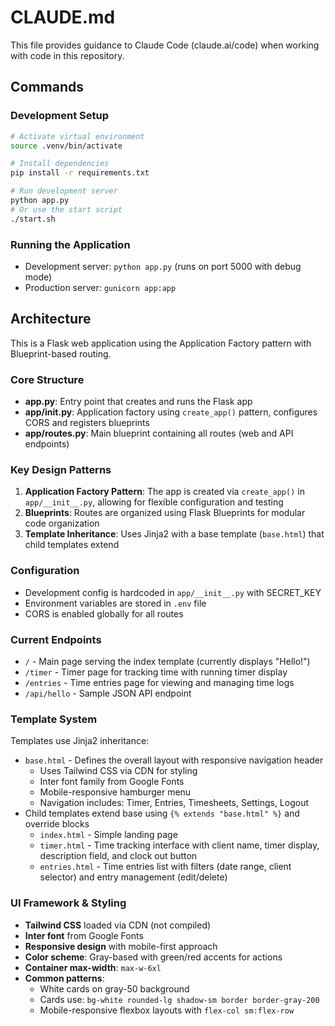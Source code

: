 # CLAUDE.md

This file provides guidance to Claude Code (claude.ai/code) when working with code in this repository.

## Commands

### Development Setup
```bash
# Activate virtual environment
source .venv/bin/activate

# Install dependencies
pip install -r requirements.txt

# Run development server
python app.py
# Or use the start script
./start.sh
```

### Running the Application
- Development server: `python app.py` (runs on port 5000 with debug mode)
- Production server: `gunicorn app:app`

## Architecture

This is a Flask web application using the Application Factory pattern with Blueprint-based routing.

### Core Structure
- **app.py**: Entry point that creates and runs the Flask app
- **app/__init__.py**: Application factory using `create_app()` pattern, configures CORS and registers blueprints
- **app/routes.py**: Main blueprint containing all routes (web and API endpoints)

### Key Design Patterns
1. **Application Factory Pattern**: The app is created via `create_app()` in `app/__init__.py`, allowing for flexible configuration and testing
2. **Blueprints**: Routes are organized using Flask Blueprints for modular code organization
3. **Template Inheritance**: Uses Jinja2 with a base template (`base.html`) that child templates extend

### Configuration
- Development config is hardcoded in `app/__init__.py` with SECRET_KEY
- Environment variables are stored in `.env` file
- CORS is enabled globally for all routes

### Current Endpoints
- `/` - Main page serving the index template (currently displays "Hello!")
- `/timer` - Timer page for tracking time with running timer display
- `/entries` - Time entries page for viewing and managing time logs
- `/api/hello` - Sample JSON API endpoint

### Template System
Templates use Jinja2 inheritance:
- `base.html` - Defines the overall layout with responsive navigation header
  - Uses Tailwind CSS via CDN for styling
  - Inter font family from Google Fonts
  - Mobile-responsive hamburger menu
  - Navigation includes: Timer, Entries, Timesheets, Settings, Logout
- Child templates extend base using `{% extends "base.html" %}` and override blocks
  - `index.html` - Simple landing page
  - `timer.html` - Time tracking interface with client name, timer display, description field, and clock out button
  - `entries.html` - Time entries list with filters (date range, client selector) and entry management (edit/delete)

### UI Framework & Styling
- **Tailwind CSS** loaded via CDN (not compiled)
- **Inter font** from Google Fonts
- **Responsive design** with mobile-first approach
- **Color scheme**: Gray-based with green/red accents for actions
- **Container max-width**: `max-w-6xl`
- **Common patterns**:
  - White cards on gray-50 background
  - Cards use: `bg-white rounded-lg shadow-sm border border-gray-200`
  - Mobile-responsive flexbox layouts with `flex-col sm:flex-row`